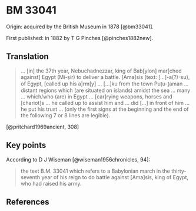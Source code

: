 # BM 33041

Origin: acquired by the British Museum in 1878 [@bm33041].

First published: in 1882 by T G Pinches [@pinches1882new].

## Translation

> ... [in] the 37th year, Nebuchadnezzar, king of Bab[ylon] mar[ched against] Egypt (Mi-ṣir) to deliver a battle.
> [Ama]sis (text: [...]-a(?)-su), of Egypt, [called up his a]rm[y] ... [...]ku from the town Puṭu-I̯aman ... distant
> regions which (are situated on islands) amidst the sea ... many ... which/who (are) in Egypt ... [car]rying weapons,
> horses and [chariot]s ... he called up to assist him and ... did [...] in front of him ... he put his trust ... (only
> the first signs at the beginning and the end of the following 7 or 8 lines are legible).

[@pritchard1969ancient, 308]

## Key points

According to D J Wiseman [@wiseman1956chronicles, 94]:

> the text B.M. 33041 which refers to a Babylonian march in the thirty-seventh year of his reign to do battle against
> [Ama]sis, king of Egypt, who had raised his army.

## References
